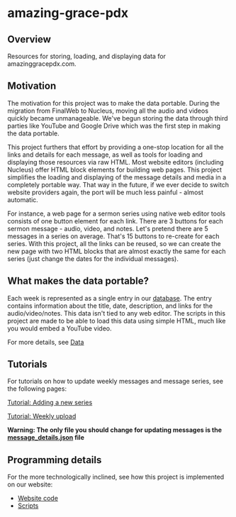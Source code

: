 # amazing-grace-pdx

## Overview

Resources for storing, loading, and displaying data for amazinggracepdx.com. 

## Motivation

The motivation for this project was to make the data portable. During the migration from FinalWeb to Nucleus, moving all the audio and videos quickly became unmanageable. We've begun storing the data through third parties like YouTube and Google Drive which was the first step in making the data portable. 

This project furthers that effort by providing a one-stop location for all the links and details for each message, as well as tools for loading and displaying those resources via raw HTML. Most website editors (including Nucleus) offer HTML block elements for building web pages. This project simplifies the loading and displaying of the message details and media in a completely portable way. That way in the future, if we ever decide to switch website providers again, the port will be much less painful - almost automatic.

For instance, a web page for a sermon series using native web editor tools consists of one button element for each link. There are 3 buttons for each sermon message - audio, video, and notes. Let's pretend there are 5 messages in a series on average. That's 15 buttons to re-create for each series. With this project, all the links can be reused, so we can create the new page with two HTML blocks that are almost exactly the same for each series (just change the dates for the individual messages).

## What makes the data portable?

Each week is represented as a single entry in our [database](message_details.json). The entry contains information about the title, date, description, and links for the audio/video/notes. This data isn't tied to any web editor. The scripts in this project are made to be able to load this data using simple HTML, much like you would embed a YouTube video.

For more details, see [Data](tutorial/description-data.md)

## Tutorials

For tutorials on how to update weekly messages and message series, see the following pages:

[Tutorial: Adding a new series](tutorial/tutorial-adding-a-new-series.md)

[Tutorial: Weekly upload](tutorial/tutorial-weekly-upload.md)

**Warning: The only file you should change for updating messages is the [message_details.json](message_details.json) file**


## Programming details

For the more technologically inclined, see how this project is implemented on our website:

* [Website code](tutorial/description-website-code.md)
* [Scripts](tutorial/description-scripts.md) 